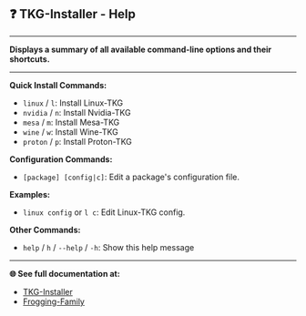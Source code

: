 ## ❓ TKG-Installer - Help

---

**Displays a summary of all available command-line options and their shortcuts.**

---

**Quick Install Commands:**
- `linux`  / `l`: Install Linux-TKG
- `nvidia` / `n`: Install Nvidia-TKG
- `mesa`   / `m`: Install Mesa-TKG
- `wine`   / `w`: Install Wine-TKG
- `proton` / `p`: Install Proton-TKG

**Configuration Commands:**
- `[package] [config|c]`: Edit a package's configuration file.

**Examples:**
- `linux config` or `l c`: Edit Linux-TKG config.

**Other Commands:**
- `help` / `h` / `--help` / `-h`: Show this help message

---

**🌐 See full documentation at:**

- [TKG-Installer](https://github.com/damachine/tkginstaller)
- [Frogging-Family](https://github.com/Frogging-Family/)
